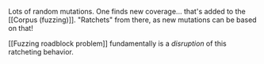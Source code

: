 Lots of random mutations. One finds new coverage... that's added to the [[Corpus (fuzzing)]]. "Ratchets" from there, as new mutations can be based on that!

[[Fuzzing roadblock problem]] fundamentally is a *disruption* of this ratcheting behavior.
